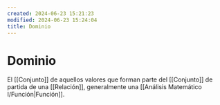 ```yaml
---
created: 2024-06-23 15:21:23
modified: 2024-06-23 15:24:04
title: Dominio
---
```


# Dominio

El [[Conjunto]] de aquellos valores que forman parte del [[Conjunto]] de partida de una [[Relación]], generalmente una [[Análisis Matemático I/Función|Función]].
